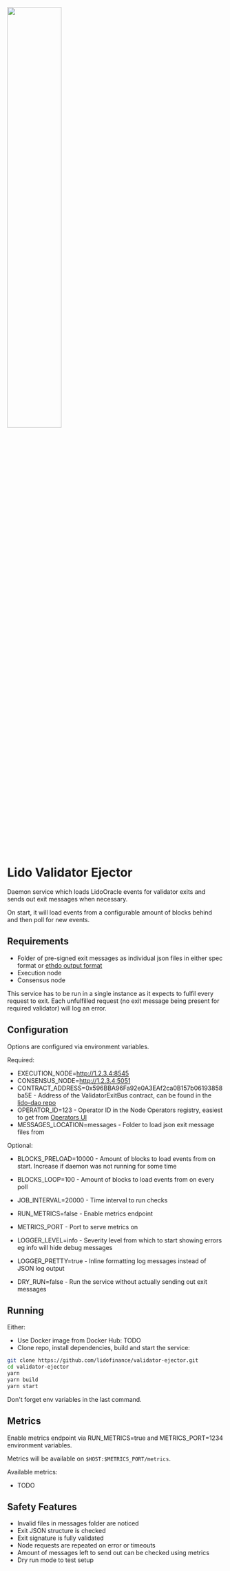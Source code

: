 <img src="https://user-images.githubusercontent.com/4752441/206219523-2f815649-12dc-45af-8393-e27a96dcc19a.png" width="50%" height="50%">

# Lido Validator Ejector

Daemon service which loads LidoOracle events for validator exits and sends out exit messages when necessary.

On start, it will load events from a configurable amount of blocks behind and then poll for new events.

## Requirements

- Folder of pre-signed exit messages as individual json files in either spec format or [ethdo output format](https://github.com/wealdtech/ethdo/blob/master/docs/usage.md#exit)
- Execution node
- Consensus node

This service has to be run in a single instance as it expects to fulfil every request to exit. Each unfulfilled request (no exit message being present for required validator) will log an error.

## Configuration

Options are configured via environment variables.

Required:

- EXECUTION_NODE=http://1.2.3.4:8545
- CONSENSUS_NODE=http://1.2.3.4:5051
- CONTRACT_ADDRESS=0x596BBA96Fa92e0A3EAf2ca0B157b06193858ba5E - Address of the ValidatorExitBus contract, can be found in the [lido-dao repo](https://github.com/lidofinance/lido-dao)
- OPERATOR_ID=123 - Operator ID in the Node Operators registry, easiest to get from [Operators UI](https://operators.lido.fi)
- MESSAGES_LOCATION=messages - Folder to load json exit message files from

Optional:

- BLOCKS_PRELOAD=10000 - Amount of blocks to load events from on start. Increase if daemon was not running for some time
- BLOCKS_LOOP=100 - Amount of blocks to load events from on every poll
- JOB_INTERVAL=20000 - Time interval to run checks

- RUN_METRICS=false - Enable metrics endpoint
- METRICS_PORT - Port to serve metrics on

- LOGGER_LEVEL=info - Severity level from which to start showing errors eg info will hide debug messages
- LOGGER_PRETTY=true - Inline formatting log messages instead of JSON log output

- DRY_RUN=false - Run the service without actually sending out exit messages

## Running

Either:

- Use Docker image from Docker Hub: TODO
- Clone repo, install dependencies, build and start the service:

```bash
git clone https://github.com/lidofinance/validator-ejector.git
cd validator-ejector
yarn
yarn build
yarn start
```

Don't forget env variables in the last command.

## Metrics

Enable metrics endpoint via RUN_METRICS=true and METRICS_PORT=1234 environment variables.

Metrics will be available on `$HOST:$METRICS_PORT/metrics`.

Available metrics:

- TODO

## Safety Features

- Invalid files in messages folder are noticed
- Exit JSON structure is checked
- Exit signature is fully validated
- Node requests are repeated on error or timeouts
- Amount of messages left to send out can be checked using metrics
- Dry run mode to test setup
